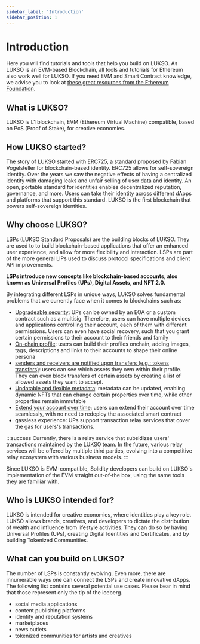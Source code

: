 ```yaml
---
sidebar_label: 'Introduction'
sidebar_position: 1
---
```


# Introduction

Here you will find tutorials and tools that help you build on LUKSO. As LUKSO is an EVM-based Blockchain, all tools and tutorials for Ethereum also work well for LUKSO. If you need EVM and Smart Contract knowledge, we advise you to look at [these great resources from the Ethereum Foundation](https://ethereum.org/en/developers/learning-tools/).

## What is LUKSO?

LUKSO is L1 blockchain, EVM (Ethereum Virtual Machine) compatible, based on PoS (Proof of Stake), for creative economies.

## How LUKSO started?

The story of LUKSO started with ERC725, a standard proposed by Fabian Vogelsteller for blockchain-based identity. ERC725 allows for self-sovereign identity. Over the years we saw the negative effects of having a centralized identity with damaging leaks and unfair selling of user data and identity. An open, portable standard for identities enables decentralized reputation, governance, and more. Users can take their identity across different dApps and platforms that support this standard.
LUKSO is the first blockchain that powers self-sovereign identities.

## Why choose LUKSO?

[LSPs](/standards/introduction.md) (LUKSO Standard Proposals) are the building blocks of LUKSO. They are used to to build blockchain-based applications that offer an enhanced user experience, and allow for more flexibility and interaction. LSPs are part of the more general LIPs used to discuss protocol specifications and client API improvements.

**LSPs introduce new concepts like blockchain-based accounts, also known as Universal Profiles (UPs), Digital Assets, and NFT 2.0.**

By integrating different LSPs in unique ways, LUKSO solves fundamental problems that we currently face when it comes to blockchains such as:

- [Upgradeable security](../standards/universal-profile/lsp6-key-manager): UPs can be owned by an EOA or a custom contract such as a multisig. Therefore, users can have multiple devices and applications controlling their account, each of them with different permissions. Users can even have social recovery, such that you grant certain permissions to their account to their friends and family
- [On-chain profile](../standards/universal-profile/lsp3-profile-metadata.md): users can build their profiles onchain, adding images, tags, descriptions and links to their accounts to shape their online persona
- [senders and receivers are notified upon transfers (e.g.: tokens transfers)](../standards/tokens/LSP7-Digital-Asset.md): users can see which assets they own within their profile. They can even block transfers of certain assets by creating a list of allowed assets they want to accept.
- [Updatable and flexible metadata](../standards/generic-standards/lsp2-json-schema.md): metadata can be updated, enabling dynamic NFTs that can change certain properties over time, while other properties remain immutable
- [Extend your account over time](../standards/generic-standards/lsp17-contract-extension.md): users can extend their account over time seamlessly, with no need to redeploy the associated smart contract
- gassless experience: UPs support transaction relay services that cover the gas for users's transactions.

:::success
Currently, there is a relay service that subsidizes users' transactions maintained by the LUKSO team. In the future, various relay services will be offered by multiple third parties, evolving into a competitive relay ecosystem with various business models.
:::

Since LUKSO is EVM-compatible, Solidity developers can build on LUKSO's implementation of the EVM straight out-of-the box, using the same tools they are familiar with.

## Who is LUKSO intended for?

LUKSO is intended for creative economies, where identities play a key role.
LUKSO allows brands, creatives, and developers to dictate the distribution of wealth and influence from lifestyle activities. They can do so by having Universal Profiles (UPs), creating Digital Identities and Certificates, and by building Tokenized Communities.

## What can you build on LUKSO?

The number of LSPs is constantly evolving. Even more, there are innumerable ways one can connect the LSPs and create innovative dApps. The following list contains several potential use cases. Please bear in mind that those represent only the tip of the iceberg.

- social media applications
- content publishing platforms
- identity and reputation systems
- marketplaces
- news outlets
- tokenized communities for artists and creatives

